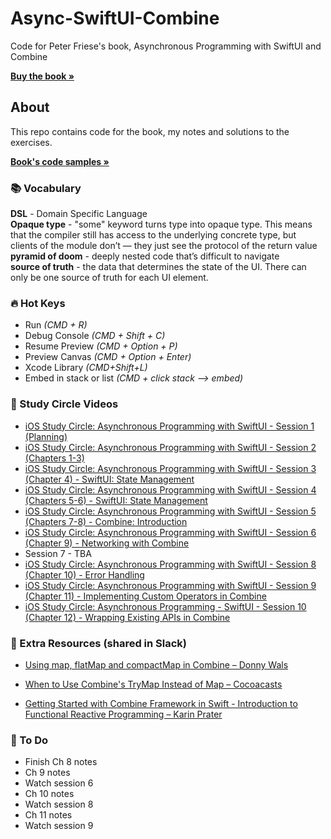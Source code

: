 # Async-SwiftUI-Combine
Code for Peter Friese's book, Asynchronous Programming with SwiftUI and Combine 

<a href="https://www.amazon.com/Asynchronous-Programming-SwiftUI-Combine-Functional/dp/1484285719/"><strong>Buy the book »</strong></a>
<br />
      

<!-- ABOUT THE PROJECT -->
## About

This repo contains code for the book, my notes and solutions to the exercises.

<a href="https://github.com/peterfriese/Asynchronous-Programming-with-SwiftUI-and-Combine/"><strong>Book's code samples »</strong></a>
<br />


<!-- GENERAL NOTES -->
### 📚 Vocabulary
**DSL** - Domain Specific Language<br>
**Opaque type** - "some" keyword turns type into opaque type. This means that the compiler still has access to the underlying concrete type, but clients of the module don’t — they just see the protocol of the return value<br>
**pyramid of doom** - deeply nested code that’s difficult to navigate<br>
**source of truth** - the data that determines the state of the UI. There can only be one source of truth for each UI element.


### 🔥 Hot Keys
* Run *(CMD + R)*
* Debug Console *(CMD + Shift + C)*
* Resume Preview *(CMD + Option + P)*
* Preview Canvas *(CMD + Option + Enter)*
* Xcode Library *(CMD+Shift+L)* 
* Embed in stack or list *(CMD + click stack --> embed)*

### 🌟 Study Circle Videos
* [iOS Study Circle: Asynchronous Programming with SwiftUI - Session 1 (Planning)](https://www.youtube.com/watch?v=mtA6eie1Dsw)
* [iOS Study Circle: Asynchronous Programming with SwiftUI - Session 2 (Chapters 1-3)](https://www.youtube.com/watch?v=ELxsFvNdRkY)
* [iOS Study Circle: Asynchronous Programming with SwiftUI - Session 3 (Chapter 4) - SwiftUI: State Management](https://www.youtube.com/watch?v=B76Q_l1Do4Q)
* [iOS Study Circle: Asynchronous Programming with SwiftUI - Session 4 (Chapters 5-6) - SwiftUI: State Management](https://www.youtube.com/watch?v=5ZoWCbfRyHM)
* [iOS Study Circle: Asynchronous Programming with SwiftUI - Session 5 (Chapters 7-8) - Combine: Introduction](https://www.youtube.com/watch?v=n9SFqHxDozI)
* [iOS Study Circle: Asynchronous Programming with SwiftUI - Session 6 (Chapter 9) - Networking with Combine](https://www.youtube.com/watch?v=XiL07wvmYb4)
* Session 7 - TBA
* [iOS Study Circle: Asynchronous Programming with SwiftUI - Session 8 (Chapter 10) - Error Handling](https://www.youtube.com/watch?v=lpBE6iuYqPk)
* [iOS Study Circle: Asynchronous Programming with SwiftUI - Session 9 (Chapter 11) - Implementing Custom Operators in Combine](https://www.youtube.com/watch?v=WfnP7ju0F0A)
* [iOS Study Circle: Asynchronous Programming - SwiftUI - Session 10 (Chapter 12) - Wrapping Existing APIs in Combine](https://www.youtube.com/watch?v=1JS5D36lGb0)

### 🔬 Extra Resources (shared in Slack)

* [Using map, flatMap and compactMap in Combine – Donny Wals](https://www.donnywals.com/using-map-flatmap-and-compactmap-in-combine/)
* [When to Use Combine's TryMap Instead of Map – Cocoacasts](https://cocoacasts.com/combine-essentials-when-to-use-combine-trymap-instead-of-map)


* [Getting Started with Combine Framework in Swift - Introduction to Functional Reactive Programming – Karin Prater](https://www.youtube.com/watch?v=tbzR-eHr6oo&list=PLWHegwAgjOkoIMgZ7QF_SHUtEB_rWXtH0)


### 🐣 To Do
* Finish Ch 8 notes
* Ch 9 notes
* Watch session 6
* Ch 10 notes
* Watch session 8
* Ch 11 notes
* Watch session 9
